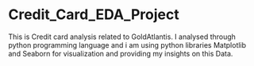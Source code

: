 # Credit_Card_EDA_Project
This is Credit card analysis related to GoldAtlantis. I analysed through python programming language and i am using python libraries Matplotlib and Seaborn for visualization and providing my insights on this Data.
